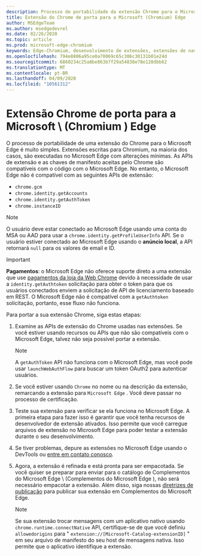 ```yaml
---
description: Processo de portabilidade da extensão Chrome para o Microsoft Edge.
title: Extensão do Chrome de porta para a Microsoft (Chromium) Edge
author: MSEdgeTeam
ms.author: msedgedevrel
ms.date: 02/26/2020
ms.topic: article
ms.prod: microsoft-edge-chromium
keywords: Edge-Chromium, desenvolvimento de extensões, extensões de navegador, Complementos, centro de parceiros, desenvolvedor
ms.openlocfilehash: 794e8806a95ce0a70069c65c306c30131b01e24d
ms.sourcegitcommit: 6860234c25a8be863b7f29a54838e78e120dbb62
ms.translationtype: MT
ms.contentlocale: pt-BR
ms.lasthandoff: 04/09/2020
ms.locfileid: "10561312"
---
```

# Extensão Chrome de porta para a Microsoft \ (Chromium \) Edge  

O processo de portabilidade de uma extensão do Chrome para o Microsoft Edge é muito simples.  Extensões escritas para Chromium, na maioria dos casos, são executadas no Microsoft Edge com alterações mínimas.  As APIs de extensão e as chaves de manifesto aceitas pelo Chrome são compatíveis com o código com o Microsoft Edge.  No entanto, o Microsoft Edge não é compatível com as seguintes APIs de extensão:  

*   `chrome.gcm`  
*   `chrome.identity.getAccounts`  
*   `chrome.identity.getAuthToken`  
*   `chrome.instanceID`  

> [!Note]
> O usuário deve estar conectado ao Microsoft Edge usando uma conta do MSA ou AAD para usar a `chrome.identity.getProfileUserInfo` API.  Se o usuário estiver conectado ao Microsoft Edge usando o **anúncio local**, a API retornará `null` para os valores de email e ID.  

> [!IMPORTANT]
> **Pagamentos**: o Microsoft Edge não oferece suporte direto a uma extensão que use [pagamentos da loja da Web Chrome][ChromeDeveloperWebStorePayments] devido à necessidade de usar a `identity.getAuthtoken` solicitação para obter o token para que os usuários conectados enviem a solicitação de API de licenciamento baseado em REST.  O Microsoft Edge não é compatível com a `getAuthtoken` solicitação, portanto, esse fluxo não funciona.  

Para portar a sua extensão Chrome, siga estas etapas:  

1.  Examine as APIs de extensão do Chrome usadas nas extensões.  Se você estiver usando recursos ou APIs que não são compatíveis com o Microsoft Edge, talvez não seja possível portar a extensão.  
    
    > [!NOTE]
    > A `getAuthToken` API não funciona com o Microsoft Edge, mas você pode usar `launchWebAuthFlow` para buscar um token OAuth2 para autenticar usuários.  
    
1.  Se você estiver usando `Chrome` no nome ou na descrição da extensão, remarcando a extensão para `Microsoft Edge` .  Você deve passar no processo de certificação.  
    
1.  Teste sua extensão para verificar se ela funciona no Microsoft Edge.  A primeira etapa para fazer isso é garantir que você tenha recursos de desenvolvedor de extensão ativados.  Isso permite que você carregue arquivos de extensão no Microsoft Edge para poder testar a extensão durante o seu desenvolvimento.  
    
1.  Se tiver problemas, depure as extensões no Microsoft Edge usando o DevTools ou [entre em contato conosco][mailtoExtensionPartnerOpsMicrosoft].  
    
1.  Agora, a extensão é refinada e está pronta para ser empacotada.  Se você quiser se preparar para enviar para o catálogo de Complementos do Microsoft Edge \ (Complementos do Microsoft Edge \), não será necessário empacotar a extensão.  Além disso, siga nossas [diretrizes de publicação][ExtensionsPublishExtension] para publicar sua extensão em Complementos do Microsoft Edge.  
    
    > [!NOTE]
    > Se sua extensão trocar mensagens com um aplicativo nativo usando `chrome.runtime.connectNative` API, certifique-se de que você definiu `allowedorigins` para " `extension://[Microsoft-Catalog-extensionID]` " em seu arquivo de manifesto do seu host de mensagens nativa.  Isso permite que o aplicativo identifique a extensão.  

<!-- image links -->  

<!-- links -->  

[ExtensionsPublishExtension]: ../publish/publish-extension.md "Publicar uma extensão"  

[mailtoExtensionPartnerOpsMicrosoft]: mailto:extensionpartnerops@microsoft.com "ExtensionPartnerOps@microsoft.com"  

[ChromeDeveloperWebStorePayments]: https://developer.chrome.com/webstore/one_time_payments "Pagamentos unidirecionais-Google Chrome"  

